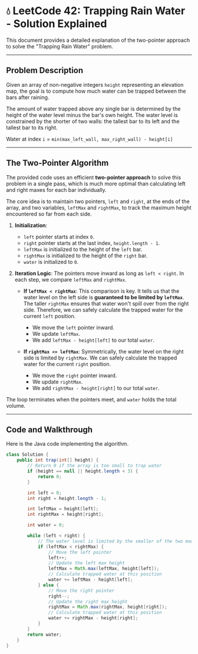# 💧 LeetCode 42: Trapping Rain Water - Solution Explained

This document provides a detailed explanation of the two-pointer approach to solve the "Trapping Rain Water" problem.

---

## Problem Description

Given an array of non-negative integers `height` representing an elevation map, the goal is to compute how much water can be trapped between the bars after raining.

The amount of water trapped above any single bar is determined by the height of the water level minus the bar's own height. The water level is constrained by the shorter of two walls: the tallest bar to its left and the tallest bar to its right.

Water at index `i` = `min(max_left_wall, max_right_wall) - height[i]`



---

## The Two-Pointer Algorithm

The provided code uses an efficient **two-pointer approach** to solve this problem in a single pass, which is much more optimal than calculating left and right maxes for each bar individually.

The core idea is to maintain two pointers, `left` and `right`, at the ends of the array, and two variables, `leftMax` and `rightMax`, to track the maximum height encountered so far from each side.

1.  **Initialization**:
    * `left` pointer starts at index `0`.
    * `right` pointer starts at the last index, `height.length - 1`.
    * `leftMax` is initialized to the height of the `left` bar.
    * `rightMax` is initialized to the height of the `right` bar.
    * `water` is initialized to `0`.

2.  **Iteration Logic**:
    The pointers move inward as long as `left < right`. In each step, we compare `leftMax` and `rightMax`.

    * **If `leftMax < rightMax`**: This comparison is key. It tells us that the water level on the left side is **guaranteed to be limited by `leftMax`**. The taller `rightMax` ensures that water won't spill over from the right side. Therefore, we can safely calculate the trapped water for the current `left` position.
        * We move the `left` pointer inward.
        * We update `leftMax`.
        * We add `leftMax - height[left]` to our total `water`.

    * **If `rightMax <= leftMax`**: Symmetrically, the water level on the right side is limited by `rightMax`. We can safely calculate the trapped water for the current `right` position.
        * We move the `right` pointer inward.
        * We update `rightMax`.
        * We add `rightMax - height[right]` to our total `water`.

The loop terminates when the pointers meet, and `water` holds the total volume.

---

## Code and Walkthrough

Here is the Java code implementing the algorithm.

```java
class Solution {
    public int trap(int[] height) {
        // Return 0 if the array is too small to trap water
        if (height == null || height.length < 3) {
            return 0;
        }

        int left = 0;
        int right = height.length - 1;

        int leftMax = height[left];
        int rightMax = height[right];

        int water = 0;

        while (left < right) {
            // The water level is limited by the smaller of the two maxes.
            if (leftMax < rightMax) {
                // Move the left pointer
                left++;
                // Update the left max height
                leftMax = Math.max(leftMax, height[left]);
                // Calculate trapped water at this position
                water += leftMax - height[left];
            } else {
                // Move the right pointer
                right--;
                // Update the right max height
                rightMax = Math.max(rightMax, height[right]);
                // Calculate trapped water at this position
                water += rightMax - height[right];
            }
        }
        return water;
    }
}